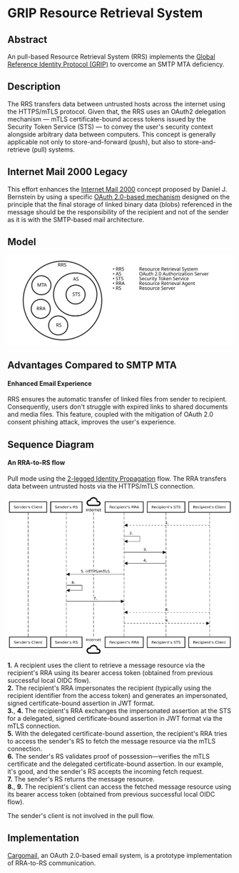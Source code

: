 # GRIP Resource Retrieval System

## Abstract

An pull-based Resource Retrieval System (RRS) implements the [Global Reference Identity Protocol (GRIP)](https://github.com/cargomail-org/grip) to overcome an SMTP MTA deficiency.

## Description

The RRS transfers data between untrusted hosts across the internet using the HTTPS/mTLS protocol. Given that, the RRS uses an OAuth2 delegation mechanism — mTLS certificate-bound access tokens issued by the Security Token Service (STS) — to convey the user's security context alongside arbitrary data between computers. This concept is generally applicable not only to store-and-forward (push), but also to store-and-retrieve (pull) systems.

## Internet Mail 2000 Legacy

This effort enhances the [Internet Mail 2000](https://en.wikipedia.org/wiki/Internet_Mail_2000) concept proposed by Daniel J. Bernstein by using a specific [OAuth 2.0-based mechanism](https://github.com/cargomail-org/grip) designed on the principle that the final storage of linked binary data (blobs) referenced in the message should be the responsibility of the recipient and not of the sender as it is with the SMTP-based mail architecture.

## Model

![Diagram](./images/RRS_model.svg)

## Advantages Compared to SMTP MTA

#### Enhanced Email Experience

RRS ensures the automatic transfer of linked files from sender to recipient. Consequently, users don't struggle with expired links to shared documents and media files. This feature, coupled with the mitigation of OAuth 2.0 consent phishing attack, improves the user's experience.

## Sequence Diagram

#### An RRA-to-RS flow

Pull mode using the [2-legged Identity Propagation](https://github.com/cargomail-org/grip#2-legged-oauth-20-identity-propagation) flow. The RRA transfers data between untrusted hosts via the HTTPS/mTLS connection.

![Diagram](./images/RRA-to-RS_pull.png)

<p><b>1.</b> A recipient uses the client to retrieve a message resource via the recipient's RRA using its bearer access token (obtained from previous successful local OIDC flow).<br/>
<b>2.</b> The recipient's RRA impersonates the recipient (typically using the recipient identifier from the access token) and generates an impersonated, signed certificate-bound assertion in JWT format.<br/>
<b>3.</b>, <b>4.</b> The recipient's RRA exchanges the impersonated assertion at the STS for a delegated, signed certificate-bound assertion in JWT format via the mTLS connection.<br/>
<b>5.</b> With the delegated certificate-bound assertion, the recipient's RRA tries to access the sender's RS to fetch the message resource via the mTLS connection.<br/>
<b>6.</b> The sender's RS validates proof of possession—verifies the mTLS certificate and the delegated certificate-bound assertion. In our example, it's good, and the sender's RS accepts the incoming fetch request.<br/>
<b>7.</b> The sender's RS returns the message resource.<br/>
<b>8.</b>, <b>9.</b> The recipient's client can access the fetched message resource using its bearer access token (obtained from previous successful local OIDC flow).</p>

The sender's client is not involved in the pull flow.

## Implementation

[Cargomail](https://github.com/cargomail-org/cargomail), an OAuth 2.0-based email system, is a prototype implementation of RRA-to-RS communication.

